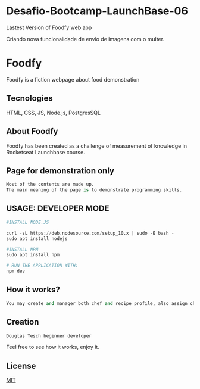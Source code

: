 # Desafio-Bootcamp-LaunchBase-06
Lastest Version of Foodfy web app

Criando nova funcionalidade de envio de imagens com o multer.

# Foodfy

Foodfy is a fiction webpage about food demonstration

## Tecnologies

HTML, CSS, JS, Node.js, PostgresSQL

## About Foodfy

Foodfy has been created as a challenge of measurement of knowledge in Rocketseat Launchbase course.

## Page for demonstration only

```python
Most of the contents are made up.
The main meaning of the page is to demonstrate programming skills.
```
## USAGE: DEVELOPER MODE

```python
#INSTALL NODE.JS

curl -sL https://deb.nodesource.com/setup_10.x | sudo -E bash -
sudo apt install nodejs

#INSTALL NPM
sudo apt install npm

# RUN THE APPLICATION WITH:
npm dev
```
## How it works?

```python
You may create and manager both chef and recipe profile, also assign chef on recipes.
```

## Creation
```bash
Douglas Tesch beginner developer
```
Feel free to see how it works, enjoy it.

## License
[MIT](https://choosealicense.com/licenses/mit/)
